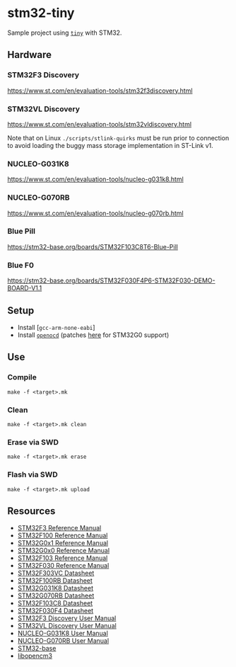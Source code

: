 # stm32-tiny
Sample project using [`tiny`](https://github.com/ryanplusplus/tiny) with STM32.

## Hardware
### STM32F3 Discovery
https://www.st.com/en/evaluation-tools/stm32f3discovery.html

### STM32VL Discovery
https://www.st.com/en/evaluation-tools/stm32vldiscovery.html

Note that on Linux `./scripts/stlink-quirks` must be run prior to connection to avoid loading the buggy mass storage implementation in ST-Link v1.

### NUCLEO-G031K8
https://www.st.com/en/evaluation-tools/nucleo-g031k8.html

### NUCLEO-G070RB
https://www.st.com/en/evaluation-tools/nucleo-g070rb.html

### Blue Pill
https://stm32-base.org/boards/STM32F103C8T6-Blue-Pill

### Blue F0
https://stm32-base.org/boards/STM32F030F4P6-STM32F030-DEMO-BOARD-V1.1

## Setup
- Install [`gcc-arm-none-eabi`]
- Install [`openocd`](https://github.com/ntfreak/openocd) (patches [here](http://openocd.zylin.com/#/c/4807/) for STM32G0 support)

## Use
### Compile
```shell
make -f <target>.mk
```

### Clean
```shell
make -f <target>.mk clean
```

### Erase via SWD
```shell
make -f <target>.mk erase
```

### Flash via SWD
```shell
make -f <target>.mk upload
```

## Resources
- [STM32F3 Reference Manual](https://www.st.com/resource/en/reference_manual/dm00043574.pdf)
- [STM32F100 Reference Manual](https://www.st.com/resource/en/reference_manual/cd00246267.pdf)
- [STM32G0x1 Reference Manual](https://www.st.com/resource/en/reference_manual/dm00371828.pdf)
- [STM32G0x0 Reference Manual](https://www.st.com/resource/en/reference_manual/dm00463896.pdf)
- [STM32F103 Reference Manual](https://www.st.com/resource/en/reference_manual/cd00171190.pdf)
- [STM32F030 Reference Manual](https://www.st.com/resource/en/reference_manual/dm00091010.pdf)
- [STM32F303VC Datasheet](https://www.st.com/resource/en/datasheet/stm32f303vc.pdf)
- [STM32F100RB Datasheet](https://www.st.com/resource/en/datasheet/stm32f100rb.pdf)
- [STM32G031K8 Datasheet](https://www.st.com/resource/en/datasheet/stm32g031k8.pdf)
- [STM32G070RB Datasheet](https://www.st.com/resource/en/datasheet/stm32g070rb.pdf)
- [STM32F103C8 Datasheet](https://www.st.com/resource/en/datasheet/stm32f103c8.pdf)
- [STM32F030F4 Datasheet](https://www.st.com/resource/en/datasheet/stm32f030f4.pdf)
- [STM32F3 Discovery User Manual](https://www.st.com/resource/en/user_manual/dm00063382.pdf)
- [STM32VL Discovery User Manual](https://www.st.com/resource/en/user_manual/cd00267113.pdf)
- [NUCLEO-G031K8 User Manual](https://www.st.com/resource/en/user_manual/dm00622380.pdf)
- [NUCLEO-G070RB User Manual](https://www.st.com/resource/en/user_manual/dm00452640.pdf)
- [STM32-base](https://stm32-base.org/)
- [libopencm3](https://github.com/libopencm3/libopencm3)
